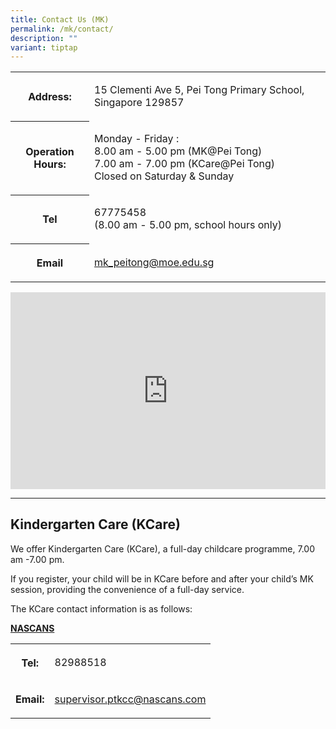 ```yaml
---
title: Contact Us (MK)
permalink: /mk/contact/
description: ""
variant: tiptap
---
```

<table style="minWidth: 50px">
<colgroup>
<col>
<col>
</colgroup>
<tbody>
<tr>
<th rowspan="1" colspan="1">
<p>Address:</p>
</th>
<td rowspan="1" colspan="1">
<p>15 Clementi Ave 5, Pei Tong Primary School, Singapore 129857</p>
</td>
</tr>
<tr>
<th rowspan="1" colspan="1">
<p>Operation Hours:</p>
</th>
<td rowspan="1" colspan="1">
<p>Monday - Friday :
<br>8.00 am - 5.00 pm (MK@Pei Tong)
<br>7.00 am - 7.00 pm (KCare@Pei Tong)
<br>Closed on Saturday &amp; Sunday</p>
</td>
</tr>
<tr>
<th rowspan="1" colspan="1">
<p>Tel</p>
</th>
<td rowspan="1" colspan="1">
<p>67775458
<br>(8.00 am - 5.00 pm, school hours only)</p>
</td>
</tr>
<tr>
<th rowspan="1" colspan="1">
<p>Email</p>
</th>
<td rowspan="1" colspan="1">
<p><a href="mailto:mk_peitong@moe.edu.sg" rel="noopener nofollow" target="_blank">mk_peitong@moe.edu.sg</a>
</p>
</td>
</tr>
</tbody>
</table>
<div class="iframe-wrapper">
<iframe style="border:0;" height="315" width="100%" allowfullscreen="true" frameborder="0" src="https://www.google.com/maps/embed?pb=!1m18!1m12!1m3!1d3988.7657538469316!2d103.76501030959795!3d1.3161196986658612!2m3!1f0!2f0!3f0!3m2!1i1024!2i768!4f13.1!3m3!1m2!1s0x31da1a84b222873d%3A0xccb2a0c9cb175334!2sPei%20Tong%20Primary%20School!5e0!3m2!1sen!2ssg!4v1733384839916!5m2!1sen!2ssg"></iframe>
</div>
<p></p>
<hr>
<h2>Kindergarten Care (KCare)</h2>
<p>We offer Kindergarten Care (KCare), a full-day childcare programme, 7.00
am -7.00 pm.</p>
<p>If you register, your child will be in KCare before and after your child’s
MK session, providing the convenience of a full-day service.</p>
<p>The KCare contact information is as follows:</p>
<p><strong><u>NASCANS</u></strong>
</p>
<table style="minWidth: 50px">
<colgroup>
<col>
<col>
</colgroup>
<tbody>
<tr>
<th rowspan="1" colspan="1">
<p>Tel:</p>
</th>
<td rowspan="1" colspan="1">
<p>82988518</p>
</td>
</tr>
<tr>
<td rowspan="1" colspan="1">
<p><strong>Email:</strong>
</p>
</td>
<td rowspan="1" colspan="1">
<p><a href="mailto:supervisor.ptkcc@nascans.com" rel="noopener nofollow" target="_blank">supervisor.ptkcc@nascans.com</a>
</p>
</td>
</tr>
</tbody>
</table>
<p></p>